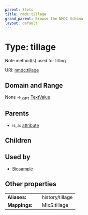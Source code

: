 ```yaml
---
parent: Slots
title: nmdc:tillage
grand_parent: Browse the NMDC Schema
layout: default
---
```


# Type: tillage


Note method(s) used for tilling

URI: [nmdc:tillage](https://microbiomedata/meta/tillage)

## Domain and Range

None ->  <sub>OPT</sub> [TextValue](TextValue.md)

## Parents

 *  is_a: [attribute](attribute.md)

## Children


## Used by

 * [Biosample](Biosample.md)

## Other properties

|  |  |  |
| --- | --- | --- |
| **Aliases:** | | history/tillage |
| **Mappings:** | | MIxS:tillage |

